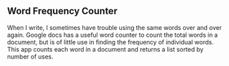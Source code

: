 ## Word Frequency Counter

When I write, I sometimes have trouble using the same words over and over again. Google docs has a useful word counter to
count the total words in a document, but is of little use in finding the frequency of individual words. This app counts each
word in a document and returns a list sorted by number of uses.